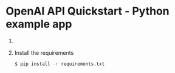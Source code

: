 # OpenAI API Quickstart - Python example app

1. 

5. Install the requirements

   ```bash
   $ pip install -r requirements.txt
   ```
